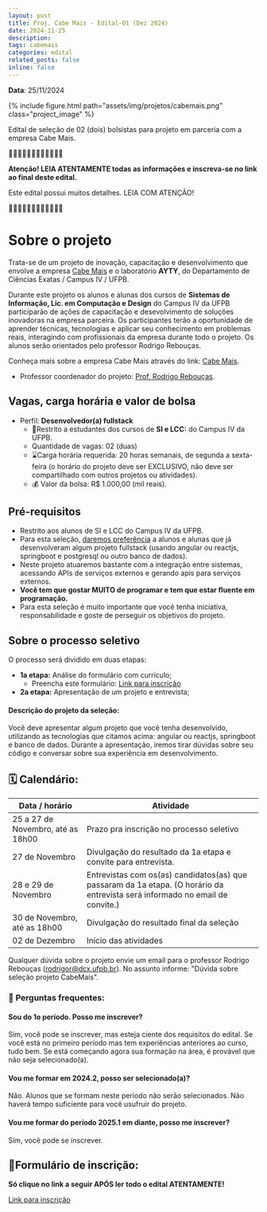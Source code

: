 ```yaml
---
layout: post
title: Proj. Cabe Mais - Edital-01 (Dez 2024)
date: 2024-11-25
description: 
tags: cabemais
categories: edital
related_posts: false
inline: false
---
```


**Data**: 25/11/2024


{% include figure.html path="assets/img/projetos/cabemais.png" class="project_image" %}

Edital de seleção de 02 (dois) bolsistas para projeto em parceria com a empresa Cabe Mais.

🚨🚨🚨🚨🚨🚨🚨🚨🚨🚨🚨🚨 

**Atenção! LEIA ATENTAMENTE todas as informações e inscreva-se no link
ao final deste edital.**

Este edital possui muitos detalhes. LEIA COM ATENÇÃO!

🚨🚨🚨🚨🚨🚨🚨🚨🚨🚨🚨🚨 

# Sobre o projeto

Trata-se de um projeto de inovação, capacitação e desenvolvimento que
envolve a empresa [Cabe Mais](https://cabemais.com.br) e o laboratório **AYTY**, do Departamento
de Ciências Exatas / Campus IV / UFPB.

Durante este projeto os alunos e alunas dos cursos de **Sistemas de Informação, Lic. em Computação e Design** do Campus IV da UFPB participarão de ações de capacitação e desevolvimento de soluções inovadoras na empresa parceira. Os participantes terão a oportunidade de aprender técnicas, tecnologias e aplicar seu conhecimento em problemas reais, interagindo com profissionais da empresa durante todo o projeto.
Os alunos serão orientados pelo professor Rodrigo Rebouças.

Conheça mais sobre a empresa Cabe Mais através do link:  [Cabe Mais](https://cabemais.com.br).

* Professor coordenador do projeto: [Prof. Rodrigo Rebouças](/equipe/professores/rodrigor/).

## Vagas, carga horária e valor de bolsa

- Perfil: **Desenvolvedor(a) fullstack**
    -   🎯Restrito a estudantes dos cursos de **SI e LCC:** do Campus IV da UFPB.
    -   Quantidade de vagas: 02 (duas)
    -   ⌛️Carga horária requerida: 20 horas semanais, de segunda a
        sexta-feira (o horário do projeto deve ser EXCLUSIVO, não deve
        ser compartilhado com outros projetos ou atividades).
    -   💰 Valor da bolsa: R$ 1.000,00 (mil reais).


## Pré-requisitos

- Restrito aos alunos de SI e LCC do Campus IV da UFPB.
- Para esta seleção, <u>daremos preferência</u> a alunos e alunas que já desenvolveram algum projeto fullstack (usando angular ou reactjs, springboot e postgresql ou outro banco de dados).
- Neste projeto atuaremos bastante com a integração entre sistemas, acessando APIs de serviços externos e gerando apis para serviços externos. 
- **Você tem que gostar MUITO de programar e tem que estar fluente em programação.**
- Para esta seleção é muito importante que você tenha iniciativa, responsabilidade e goste de perseguir os objetivos do projeto.

## Sobre o processo seletivo

O processo será dividido em duas etapas:

- **1a etapa:** Análise do formulário com currículo;
  - Preencha este formulário: [Link para inscrição](https://forms.gle/fynQvD1z6bnZhtEX8)
- **2a etapa:** Apresentação de um projeto e entrevista;

#### Descrição do projeto da seleção:

Você deve apresentar algum projeto que você tenha desenvolvido, utilizando as tecnologias que citamos acima: angular ou reactjs, springboot e banco de dados. Durante a apresentação, iremos tirar dúvidas sobre seu código e conversar sobre sua experiência em desenvolvimento.


## 🗓️ Calendário:

| Data / horário            | Atividade                                                      |
|---------------------------|----------------------------------------------------------------|
| 25 a 27 de Novembro, até as 18h00 | Prazo pra inscrição no processo seletivo                  |
| 27 de Novembro | Divulgação do resultado da 1a etapa e convite para entrevista. |
| 28 e 29 de Novembro | Entrevistas com os(as) candidatos(as) que passaram da 1a etapa. (O horário da entrevista será informado no email de convite.) |
| 30 de Novembro, até as 18h00 | Divulgação do resultado final da seleção                       |
| 02 de Dezembro              | Início das atividades                                          |

Qualquer dúvida sobre o projeto envie um email para o professor Rodrigo Rebouças (rodrigor@dcx.ufpb.br). No assunto informe: "Dúvida sobre seleção projeto CabeMais".


### 🤔 Perguntas frequentes:

#### Sou do 1o período. Posso me inscrever?
Sim, você pode se inscrever, mas esteja ciente dos requisitos do edital. Se você está no primeiro período mas tem experiências anteriores ao curso, tudo bem. Se está começando agora sua formação na área, é provável que não seja selecionado(a).

#### Vou me formar em 2024.2, posso ser selecionado(a)?
Não. Alunos que se formam neste período não serão selecionados. Não haverá tempo suficiente para você usufruir do projeto.

#### Vou me formar do período 2025.1 em diante, posso me inscrever?
Sim, você pode se inscrever.

## 📝Formulário de inscrição:

**Só clique no link a seguir APÓS ler todo o edital ATENTAMENTE!**

[Link para inscrição](https://forms.gle/fynQvD1z6bnZhtEX8)
